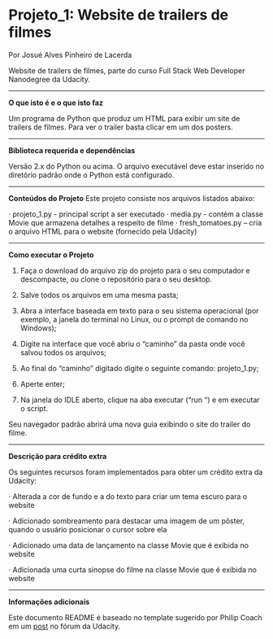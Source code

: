﻿# Projeto_1: Website de trailers de filmes

Por Josué Alves Pinheiro de Lacerda

Website de trailers de filmes, parte do curso Full Stack Web Developer Nanodegree da Udacity.
___
**O que isto é e o que isto faz**

Um programa de Python que produz um HTML para exibir um site de trailers de filmes. Para ver o trailer basta clicar em um dos posters.
___
**Biblioteca requerida e dependências**

Versão 2.x do Python ou acima. O arquivo executável deve estar inserido no diretório padrão onde o Python está configurado.
___
**Conteúdos do Projeto**
Este projeto consiste nos arquivos listados abaixo:

· projeto_1.py - principal script a ser executado
· media.py - contém a classe Movie que armazena detalhes a respeito de filme
· fresh_tomatoes.py – cria o arquivo HTML para o website (fornecido pela Udacity)
___
**Como executar o Projeto**
1. Faça o download do arquivo zip do projeto para o seu computador e descompacte, ou clone o repositório para o seu desktop.


1. Salve todos os arquivos em uma mesma pasta;

2. Abra a interface baseada em texto para o seu sistema operacional (por exemplo, a janela do terminal no Linux, ou o prompt de comando no Windows);

3. Digite  na interface que você abriu o “caminho” da pasta onde você salvou todos os arquivos;

4. Ao final do “caminho” digitado digite o seguinte comando: projeto_1.py;

5. Aperte enter;

6. Na janela do IDLE aberto, clique na aba executar (“run “) e em executar o script.

Seu navegador padrão abrirá uma nova guia exibindo o site do trailer do filme.

___
**Descrição para crédito extra**

Os seguintes recursos foram implementados para obter um crédito extra da Udacity:

· Alterada a cor de fundo e a do texto para criar um tema escuro para o website

· Adicionado sombreamento para destacar uma imagem de um pôster, quando o usuário posicionar o cursor sobre ela

· Adicionado uma data de lançamento na classe Movie que é exibida no website

· Adicionada uma curta sinopse do filme na classe Movie que é exibida no website
___
**Informações adicionais**

Este documento README é baseado no template sugerido por Philip Coach em um [post](https://discussions.udacity.com/t/readme-files-in-project-1/23524) no fórum da Udacity.


